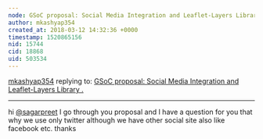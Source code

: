 ```yaml
---
node: GSoC proposal: Social Media Integration and Leaflet-Layers Library .
author: mkashyap354
created_at: 2018-03-12 14:32:36 +0000
timestamp: 1520865156
nid: 15744
cid: 18868
uid: 503534
---
```




[mkashyap354](../profile/mkashyap354) replying to: [GSoC proposal: Social Media Integration and Leaflet-Layers Library .](../notes/sagarpreet/02-16-2018/social-media-integration-and-part-of-interactive-project-maps)

----
hi [@sagarpreet](/profile/sagarpreet) I go through you proposal and I have a question for you that why we use only twitter although we have other social site also like facebook etc.
thanks
